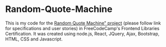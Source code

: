 # Random-Quote-Machine
This is my code for the <a href="https://learn.freecodecamp.org/front-end-libraries/front-end-libraries-projects/build-a-random-quote-machine">Random Quote Machine" project</a> (please follow link for specifications and user stories) in FreeCodeCamp's Frontend Libraries Certification. It was created using node.js, React, JQuery, Ajax, Bootstrap, HTML, CSS and Javascript.
